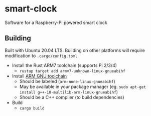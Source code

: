 # smart-clock

Software for a Raspberry-Pi powered smart clock

## Building

Built with Ubuntu 20.04 LTS. Building on other platforms will require modification to `.cargo/config.toml`

- Install the Rust ARM7 toolchain (supports Pi 2/3/4)
  - `rustup target add armv7-unknown-linux-gnueabihf`
- Install [ARM GNU toolchain](https://developer.arm.com/downloads/-/arm-gnu-toolchain-downloads)
  - Should be labeled (`arm-none-linux-gnueabihf`)
  - May be available in your package manager (eg. `sudo apt-get install g++-10-multilib-arm-linux-gnueabihf`)
  - Should be a C++ compiler (to build dependencies)
- Build
  - `cargo build`
